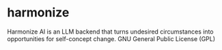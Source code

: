 # harmonize
Harmonize AI is an LLM backend that turns undesired circumstances into opportunities for self-concept change.
GNU General Public License (GPL)
